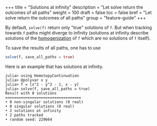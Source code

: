 +++
title = "Solutions at infinity"
description = "Let solve return the outcomes of all paths"
weight = 100
draft = false
toc = false
bref = "Let solve return the outcomes of all paths"
group = "feature-guide"
+++


By default, `solve(f)` return only "true" solutions of `f`. But when tracking towards `f` paths might diverge to infinity (solutions at infinity describe solutions of the [homogenization](https://en.wikipedia.org/wiki/Homogeneous_polynomial#Homogenization) of `f` which are no solutions of `f` itself).

To save the results of all paths, one has to use

```julia
solve(f, save_all_paths = true)
```

Here is an example that has solutions at infinity.

```julia-repl
julia> using HomotopyContinuation
julia> @polyvar x y
julia> f = [x^2 - y^2 - 1, x - y]
julia> solve(f, save_all_paths = true)
Result with 0 solutions
==================================
• 0 non-singular solutions (0 real)
• 0 singular solutions (0 real)
• 2 solutions at infinity
• 2 paths tracked
• random seed: 229664
```
